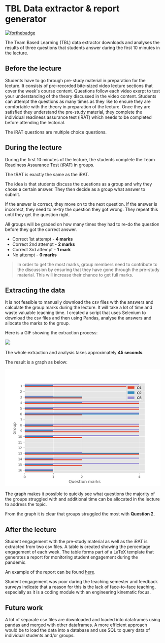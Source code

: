# **TBL Data extractor & report generator**

[![forthebadge](https://forthebadge.com/images/badges/built-with-love.svg)](https://forthebadge.com)


The Team Based Learning (TBL) data extractor downloads and analyses the results of three questions that students answer during the first 10 minutes in the lecture. 

## **Before the lecture**

Students have to go through pre-study material in preparation for the lecture. 
It consists of pre-recorded bite-sized video lecture sections that cover the week's course content. 
Questions follow each video exerpt to test your understanding of the theory discussed in the video content.
Students can attempt the questions as many times as they like to ensure they are comfortable with the theory in preparation of the lecture.
Once they are satisfied they understand the pre-study material, they complete the individual readiness assurance test (iRAT) which needs to be completed before attending the lectorial.

The iRAT questions are multiple choice questions.

## **During the lecture**

During the first 10 minutes of the lecture, the students complete the Team Readiness Assurance Test (tRAT) in groups. 

The tRAT is exactly the same as the iRAT. 

The idea is that students discuss the questions as a group and why they chose a certain answer.
They then decide as a group what answer to submit.

If the answer is correct, they move on to the next question.
If the answer is incorrect, they need to re-try the question they got wrong. 
They repeat this until they get the question right.

All groups will be graded on how many times they had to re-do the question before they got the correct answer.

* Correct 1st attempt - **4 marks**
* Correct 2nd attempt - **2 marks**
* Correct 3rd attempt - **1 mark**
* No attempt - **0 marks**

> In order to get the most marks, group members need to contribute to the discussion by ensuring that they have gone through the pre-study material. This will increase their chance to get full marks.

## **Extracting the data**

It is not feasible to manually download the csv files with the answers and calculate the group marks during the lecture. 
It will take a lot of time and waste valuable teaching time.
I created a script that uses Selenium to download the csv files and then using Pandas, analyse the answers and allocate the marks to the group. 

Here is a GIF showing the extraction process:

![](TBL-extract.gif)

The whole extraction and analysis takes approximately **45 seconds**

The result is a graph as below:

![](trat-results-example.png)

The graph makes it possible to quickly see what questions the majority of the groups struggled with and additional time can be allocated in the lecture to address the topic. 

From the graph it is clear that groups struggled the most with **Question 2**.

## **After the lecture**

Student engagement with the pre-study material as well as the iRAT is extracted from two csv files. 
A table is created showing the percentage engagement of each week. 
The table forms part of a LaTeX template that generates a report for monitoring student engagement during the pandemic.

An example of the report can be found [here](https://github.com/adriaan-portfolio/tbl-data-extractor/blob/main/engagement-report.pdf).

Student engagement was poor during the teaching semester and feedback surveys indicate that a reason for this is the lack of face-to-face teaching, especially as it is a coding module with an engineering kinematic focus.

## **Future work**
A lot of separate csv files are downloaded and loaded into dataframes using pandas and merged with other dataframes. 
A more efficient approach would be to load the data into a database and use SQL to query data of individual students and/or groups.

